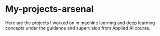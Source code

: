 # My-projects-arsenal
Here are the projects I worked on in machine learning and deep learning concepts under the guidance and supervision from Applied AI course.
